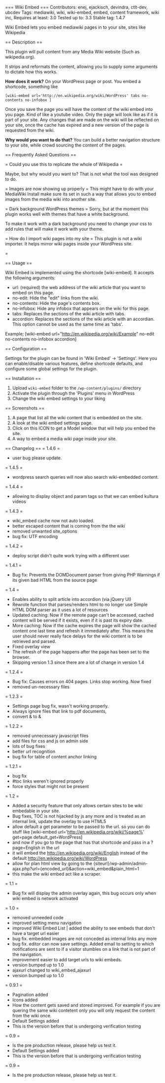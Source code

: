 === Wiki Embed ===
Contributors: enej, ejackisch, devindra, ctlt-dev, ubcdev
Tags: mediawiki, wiki, wiki-embed, embed, content framework, wiki inc, 
Requires at least: 3.0
Tested up to: 3.3
Stable tag: 1.4.7

Wiki Embed lets you embed mediawiki pages in to your site, sites like Wikipedia

== Description ==


This plugin will pull content from any Media Wiki website (Such as wikipedia.org).

It strips and reformats the content, allowing you to supply some arguments to dictate how this works.

**How does it work?**
On your WordPress page or post. You embed a shortcode, something like 
 
`[wiki-embed url='http://en.wikipedia.org/wiki/WordPress' tabs no-contents no-infobox ]`

Once you save the page you will have the content of the wiki embed into you page. Kind of like a youtube video. 
Only the page will look like as if it is part of your site. Any changes that are made on the wiki will be reflected on your site, once the cache has expired and a new version of the page is requested from the wiki. 

**Why would you want to do that?**
You can build a better navigation structure to your site, while crowd sourcing the content of the pages. 



== Frequently Asked Questions ==

= Could you use this to replicate the whole of Wikipedia = 

Maybe, but why would you want to? That is not what the tool was designed to do. 

= Images are now showing up properly =
This might have to do with your MediaWiki Install make sure its set in such a way that allows you to embed images from the media wiki into another site. 

= Dark background WordPress themes =
Sorry, but at the moment this plugin works well with themes that have a white background. 

To make it work with a dark background you need to change your css to add rules that will make it work with your theme.

= How do I import wiki pages into my site =
This plugin is not a wiki importer. It helps mirror wiki pages inside your WordPress site.

= 

== Usage ==

Wiki Embed is implemented using the shortcode [wiki-embed]. It accepts the following arguments:
* url: (required) the web address of the wiki article that you want to embed on this page.
* no-edit: Hide the "edit" links from the wiki.
* no-contents: Hide the page's contents box.
* no-infobox: Hide any infobox that appears on the wiki for this page.
* tabs: Replaces the sections of the wiki article with tabs.
* accordion: Replaces the sections of the wiki article with an accordian. This option cannot be used as the same time as 'tabs'.

Example;
[wiki-embed url="http://en.wikipedia.org/wiki/Example" no-edit no-contents no-infobox accordion]


== Configuration ==

Settings for the plugin can be found in 'Wiki Embed' -> 'Settings'.
Here you can enable/disable various features, define shortcode defaults, and configure some global settings for the plugin.


== Installation ==

1. Upload `wiki-embed` folder to the `/wp-content/plugins/` directory
2. Activate the plugin through the 'Plugins' menu in WordPress
3. Change the wiki embed settings to your liking


== Screenshots ==

1. A page that list all the wiki content that is embedded on the site. 
2. A look at the wiki embed settings page. 
3. Click on this ICON to get a Model window that will help you embed the site.
4. A way to embed a media wiki page inside your site. 

== Changelog ==
= 1.4.6 =
* user bug please update.

= 1.4.5 =
* wordpress search queries will now also search wiki-embedded content.

= 1.4.4 =
* allowing to display object and param tags so that we can embed kultura videos

= 1.4.3 =
* wiki_embed cache now not auto loaded.
* better escaped content that is coming from the the wiki
* removed unwanted site_options 
* bug fix: UTF encoding

= 1.4.2 =
* deploy script didn't quite work trying with a different user

= 1.4.1 =
* Bug fix: Prevents the DOMDocument parser from giving PHP Warnings if its given bad HTML from the source page

= 1.4 =
* Enables ability to split article into accordion (via jQuery UI)
* Rewrote function that parses/renders html to no longer use Simple HTML DOM parser as it uses a lot of resources 
* Updated caching: Now if the remote page can't be accessed, cached content will be served if it exists, even if it is past its expiry date.
* More caching: Now if the cache expires the page will show the cached content one last time and refresh it immediately after. This means the user should never really face delays for the wiki content is to be retrieved and parsed.
* Fixed overlay view
* The refresh of the page happens after the page has been set to the browser. 
* Skipping version 1.3 since there are a lot of change in version 1.4

= 1.2.4 =
* Bug fix: Causes errors on 404 pages. Links stop working. Now fixed
* removed un-necessary files

= 1.2.3 =
* Settings page bug fix, wasn't working properly. 
* Always ignore files that link to pdf documents, 
* convert &amp; to & 

= 1.2.2 = 
* removed unnecessary javascript files
* add files for css and js on admin side
* lots of bug fixes 
* better url recognition
* bug fix for table of content anchor linking 

= 1.2.1 = 
* bug fix
* #toc links weren't ignored properly 
* force styles that might not be present

= 1.2 = 
* Added a security feature that only allows certain sites to be wiki embedable in your site.
* Bug fixes, TOC is not hijacked by js any more and is treated as an internal link, update the overlay to use HTML5
* allow default a get parameter to be passed to the url. so you can do stuff like [wiki-embed url='http://en.wikipedia.org/wiki/%page%' get=page default_get=WordPress]
* and now if you go to the page that has that shortcode and pass in a ?page=English in the url
* it will embed the http://en.wikipedia.org/wiki/English instead of the default http://en.wikipedia.org/wiki/WordPress
* allow for plan html view by going to the {siteurl}/wp-admin/admin-ajax.php?url={encoded_url}&action=wiki_embed&plain_html=1
* this make the wiki embed act like a scraper.

= 1.1 = 
* Bug fix will display the admin overlay again, this bug occurs only when wiki embed is network activated 

= 1.0 = 
* removed unneeded code 
* improved setting menu navigation 
* improved Wiki Embed List | added the ability to see embeds that don't have a target url easier
* bug fix. embedded images are not conceded as internal links any more 
* bug fix. editor can now save settings. Added email to setting to which notifications are sent to if a visitor stumbles on a link that is not part of the navigation. 
* improvement easier to add target urls to wiki embeds. 
* version bumped up to 1.0 
* ajaxurl changed to wiki_embed_ajaxurl 
* version bumped up to 1.0

= 0.9.1 = 
* Pagination added 
* Icons added 
* How the content gets saved and stored improved. For example if you are quering the same wiki contetent only you will only request the content from the wiki once.
* Default Settings added
* This is the version before that is undergoing verification testing

= 0.9 =
* Is the pre production release, please help us test it. 
* Default Settings added
* This is the version before that is undergoing verification testing

= 0.9 =
* Is the pre production release, please help us test it.
 
 